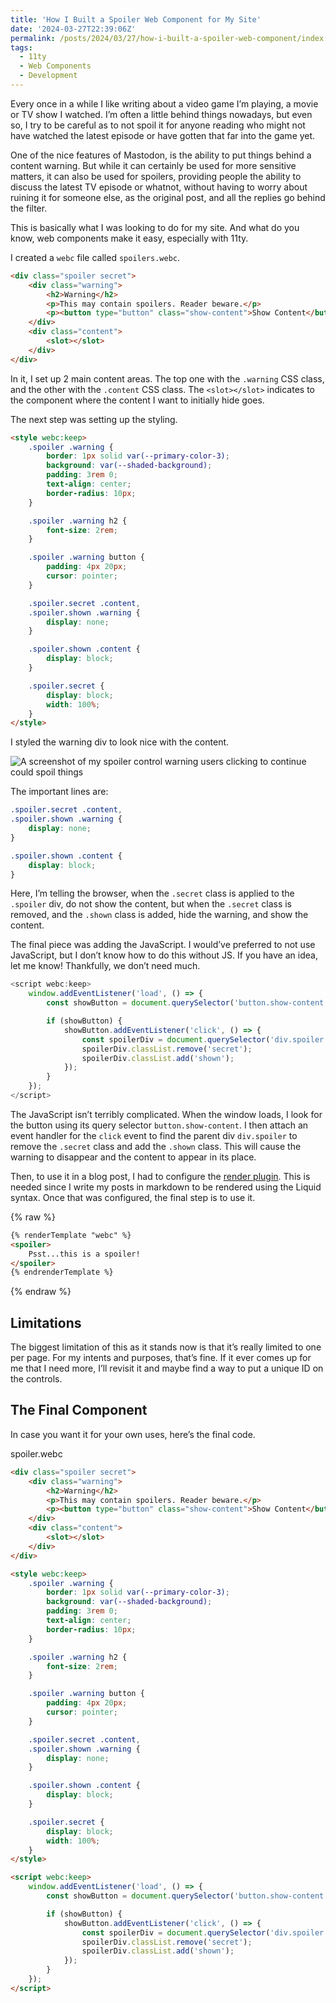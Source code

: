 ```yaml
---
title: 'How I Built a Spoiler Web Component for My Site'
date: '2024-03-27T22:39:06Z'
permalink: /posts/2024/03/27/how-i-built-a-spoiler-web-component/index.html
tags:
  - 11ty
  - Web Components
  - Development
---
```


Every once in a while I like writing about a video game I’m playing, a movie or TV show I watched. I’m often a little behind things nowadays, but even so, I try to be careful as to not spoil it for anyone reading who might not have watched the latest episode or have gotten that far into the game yet.
<!-- excerpt -->

One of the nice features of Mastodon, is the ability to put things behind a content warning. But while it can certainly be used for more sensitive matters, it can also be used for spoilers, providing people the ability to discuss the latest TV episode or whatnot, without having to worry about ruining it for someone else, as the original post, and all the replies go behind the filter.

This is basically what I was looking to do for my site. And what do you know, web components make it easy, especially with 11ty.

I created a `webc` file called `spoilers.webc`. 

```html
<div class="spoiler secret">
	<div class="warning">
		<h2>Warning</h2>
		<p>This may contain spoilers. Reader beware.</p>
		<p><button type="button" class="show-content">Show Content</button></p>
	</div>
	<div class="content">
		<slot></slot>
	</div>
</div>
```

In it, I set up 2 main content areas. The top one with the `.warning` CSS class, and the other with the `.content` CSS class. The `<slot></slot>` indicates to the component where the content I want to initially hide goes.

The next step was setting up the styling.

```html
<style webc:keep>
	.spoiler .warning {
		border: 1px solid var(--primary-color-3);
		background: var(--shaded-background);
		padding: 3rem 0;
		text-align: center;
		border-radius: 10px;
	}

	.spoiler .warning h2 {
		font-size: 2rem;
	}

	.spoiler .warning button {
		padding: 4px 20px;
		cursor: pointer;
	}

	.spoiler.secret .content,
	.spoiler.shown .warning {
		display: none;
	}

	.spoiler.shown .content {
		display: block;
	}

	.spoiler.secret {
		display: block;	
		width: 100%;
	}
</style>
```

I styled the warning div to look nice with the content.

![A screenshot of my spoiler control warning users clicking to continue could spoil things](./../images/2024-03-26-spoiler-output.png)

The important lines are:

```css
.spoiler.secret .content,
.spoiler.shown .warning {
	display: none;
}

.spoiler.shown .content {
	display: block;
}
```

Here, I’m telling the browser, when the `.secret` class is applied to the `.spoiler` div, do not show the content, but when the `.secret` class is removed, and the `.shown` class is added, hide the warning, and show the content.

The final piece was adding the JavaScript. I would’ve preferred to not use JavaScript, but I don’t know how to do this without JS. If you have an idea, let me know! Thankfully, we don’t need much.

```javascript
<script webc:keep>
	window.addEventListener('load', () => {
		const showButton = document.querySelector('button.show-content');

		if (showButton) {
			showButton.addEventListener('click', () => {
				const spoilerDiv = document.querySelector('div.spoiler');
				spoilerDiv.classList.remove('secret');
				spoilerDiv.classList.add('shown');
			});
		}
	});
</script>
```

The JavaScript isn’t terribly complicated. When the window loads, I look for the  button using its query selector `button.show-content`. I then attach an event handler for the `click` event to find the parent div `div.spoiler` to remove the `.secret` class and add the `.shown` class. This will cause the warning to disappear and the content to appear in its place.

Then, to use it in a blog post, I had to configure the [render plugin](https://www.11ty.dev/docs/plugins/render/). This is needed since I write my posts in markdown to be rendered using the Liquid syntax. Once that was configured, the final step is to use it.

{% raw %}
```markdown
{% renderTemplate "webc" %}
<spoiler>
	Psst...this is a spoiler!
</spoiler>
{% endrenderTemplate %}
```
{% endraw %}

## Limitations

The biggest limitation of this as it stands now is that it’s really limited to one per page. For my intents and purposes, that’s fine. If it ever comes up for me that I need more, I’ll revisit it and maybe find a way to put a unique ID on the controls.

## The Final Component

In case you want it for your own uses, here’s the final code.

<div class="code-block-filename">spoiler.webc</div>

```html
<div class="spoiler secret">
	<div class="warning">
		<h2>Warning</h2>
		<p>This may contain spoilers. Reader beware.</p>
		<p><button type="button" class="show-content">Show Content</button></p>
	</div>
	<div class="content">
		<slot></slot>
	</div>
</div>

<style webc:keep>
	.spoiler .warning {
		border: 1px solid var(--primary-color-3);
		background: var(--shaded-background);
		padding: 3rem 0;
		text-align: center;
		border-radius: 10px;
	}

	.spoiler .warning h2 {
		font-size: 2rem;
	}

	.spoiler .warning button {
		padding: 4px 20px;
		cursor: pointer;
	}

	.spoiler.secret .content,
	.spoiler.shown .warning {
		display: none;
	}

	.spoiler.shown .content {
		display: block;
	}

	.spoiler.secret {
		display: block;	
		width: 100%;
	}
</style>

<script webc:keep>
	window.addEventListener('load', () => {
		const showButton = document.querySelector('button.show-content');

		if (showButton) {
			showButton.addEventListener('click', () => {
				const spoilerDiv = document.querySelector('div.spoiler');
				spoilerDiv.classList.remove('secret');
				spoilerDiv.classList.add('shown');
			});
		}
	});
</script>
```